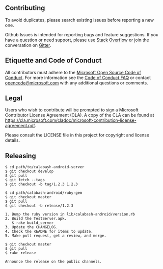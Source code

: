 ## Contributing

To avoid duplicates, please search existing issues before reporting a
new one.

Github Issues is intended for reporting bugs and feature suggestions. If
you have a question or need support, please use [Stack
Overflow](https://stackoverflow.com/questions/tagged/calabash) or join
the conversation on [Gitter](https://gitter.im/calabash/calabash0x?utm_source=share-link&utm_medium=link&utm_campaign=share-link).

## Etiquette and Code of Conduct

All contributors must adhere to the [Microsoft Open Source Code of
Conduct](https://opensource.microsoft.com/codeofconduct/). For more
information see the [Code of Conduct
FAQ](https://opensource.microsoft.com/codeofconduct/faq/) or contact
opencode@microsoft.com with any additional questions or comments.

## Legal

Users who wish to contribute will be prompted to sign a Microsoft
Contributor License Agreement (CLA). A copy of the CLA can be found at
https://cla.microsoft.com/cladoc/microsoft-contribution-license-agreement.pdf.

Please consult the LICENSE file in this project for copyright and
license details.

## Releasing

```
$ cd path/to/calabash-android-server
$ git checkout develop
$ git pull
$ git fetch --tags
$ git checkout -b tag/1.2.3 1.2.3

$ cd path/calabash-android/ruby-gem
$ git checkout master
$ git pull
$ git checkout -b release/1.2.3

1. Bump the ruby version in lib/calabash-android/version.rb
2. Build the TestServer.apk.
   $ rake build_server
3. Update the CHANGELOG.
4. Check the README for items to update.
5. Make pull request, get a review, and merge.

$ git checkout master
$ git pull
$ rake release

Announce the release on the public channels.
```
